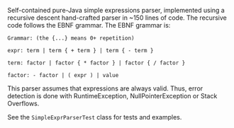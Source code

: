 
Self-contained pure-Java simple expressions parser, implemented using a recursive descent hand-crafted parser in ~150 lines of code. The recursive code follows the EBNF grammar. The EBNF grammar is:

    Grammar: (the {...} means 0+ repetition)
    
    expr: term | term { + term } | term { - term }
    
    term: factor | factor { * factor } | factor { / factor } 
    
    factor: - factor | ( expr ) | value
 
This parser assumes that expressions are always valid. Thus, error detection is done with RuntimeException, NullPointerException or Stack Overflows.  

See the `SimpleExprParserTest` class for tests and examples.

